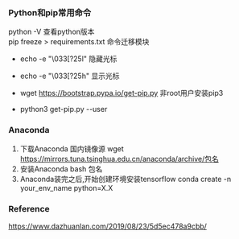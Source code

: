 ### Python和pip常用命令  
python -V   查看python版本   
pip freeze > requirements.txt   命令迁移模块  
- echo -e "\033[?25l"  隐藏光标  
- echo -e "\033[?25h" 显示光标

- wget https://bootstrap.pypa.io/get-pip.py         非root用户安装pip3 
- python3 get-pip.py --user                                
### Anaconda
1. 下载Anaconda 国内镜像源  wget https://mirrors.tuna.tsinghua.edu.cn/anaconda/archive/包名
2. 安装Anaconda            bash 包名
3. Anaconda装完之后,开始创建环境安装tensorflow   conda create -n your_env_name python=X.X

### Reference
https://www.dazhuanlan.com/2019/08/23/5d5ec478a9cbb/
